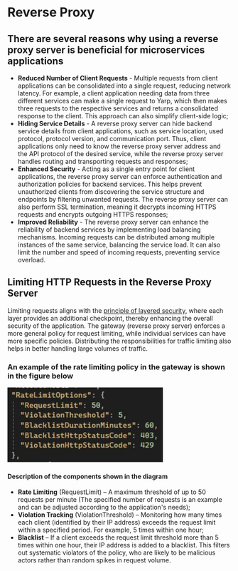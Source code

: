 # Reverse Proxy

## There are several reasons why using a reverse proxy server is beneficial for microservices applications

* **Reduced Number of Client Requests** - Multiple requests from client applications can be consolidated into a single request, reducing network latency.
  For example, a client application needing data from three different services can make a single request to Yarp, which then makes three requests to the respective services and returns a consolidated response
  to the client. This approach can also simplify client-side logic;
* **Hiding Service Details** - A reverse proxy server can hide backend service details from client applications, such as service location, used protocol, protocol version, and communication port.
  Thus, client applications only need to know the reverse proxy server address and the API protocol of the desired service, while the reverse proxy server handles routing and transporting requests and responses;
* **Enhanced Security** - Acting as a single entry point for client applications, the reverse proxy server can enforce authentication and authorization policies for backend services.
  This helps prevent unauthorized clients from discovering the service structure and endpoints by filtering unwanted requests. The reverse proxy server can also perform SSL termination, meaning it decrypts
  incoming HTTPS requests and encrypts outgoing HTTPS responses;
* **Improved Reliability** - The reverse proxy server can enhance the reliability of backend services by implementing load balancing mechanisms.
  Incoming requests can be distributed among multiple instances of the same service, balancing the service load. It can also limit the number and speed of incoming requests, preventing service overload.

## Limiting HTTP Requests in the Reverse Proxy Server

Limiting requests aligns with the [principle of layered security](https://www.cloudflare.com/learning/security/glossary/what-is-defense-in-depth/), where each layer provides an additional checkpoint, thereby enhancing the overall security of the application. The gateway (reverse proxy server) enforces a more general policy for request limiting, while individual services can have more specific policies. Distributing the responsibilities for traffic limiting also helps in better handling large volumes of traffic.

### An example of the rate limiting policy in the gateway is shown in the figure below

<p align="left">
    <img src="https://raw.githubusercontent.com/JivkoSp/Drahten/master/Assets/YarpPolicy.PNG" alt="Logo" width="350">
</p>

#### Description of the components shown in the diagram

* **Rate Limiting** (RequestLimit) – A maximum threshold of up to 50 requests per minute (The specified number of requests is an example and can be adjusted according to the application's needs);
* **Violation Tracking** (ViolationThreshold) – Monitoring how many times each client (identified by their IP address) exceeds the request limit within a specified period. For example, 5 times within one hour;
* **Blacklist** – If a client exceeds the request limit threshold more than 5 times within one hour, their IP address is added to a blacklist. This filters out systematic violators of the policy, who are likely to be malicious actors rather than random spikes in request volume.

